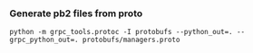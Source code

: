 ### Generate pb2 files from proto
```python -m grpc_tools.protoc -I protobufs --python_out=. --grpc_python_out=. protobufs/managers.proto```